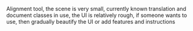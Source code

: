 Alignment tool, the scene is very small, currently known translation and document classes in use, the UI is relatively rough, if someone wants to use, then gradually beautify the UI or add features and instructions
